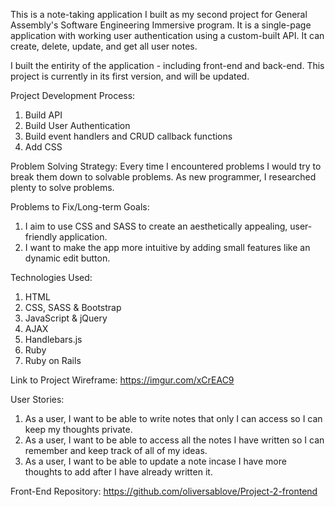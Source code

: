 
This is a note-taking application I built as my second project for General Assembly's Software Engineering Immersive program. It is a single-page application with working user authentication using a custom-built API. It can create, delete, update, and get all user notes.

I built the entirity of the application - including front-end and back-end.
This project is currently in its first version, and will be updated.

Project Development Process:
1. Build API
2. Build User Authentication
3. Build event handlers and CRUD callback functions
4. Add CSS

Problem Solving Strategy:
Every time I encountered problems I would try to break them down to solvable problems. As new programmer, I researched plenty to solve problems.

Problems to Fix/Long-term Goals:
1. I aim to use CSS and SASS to create an aesthetically appealing, user-friendly application.
2. I want to make the app more intuitive by adding small features like an dynamic edit button.

Technologies Used:
1. HTML
2. CSS, SASS & Bootstrap
3. JavaScript & jQuery
4. AJAX
5. Handlebars.js
6. Ruby
7. Ruby on Rails

Link to Project Wireframe:
https://imgur.com/xCrEAC9

User Stories:
1. As a user, I want to be able to write notes that only I can access so I can keep my thoughts private.
2. As a user, I want to be able to access all the notes I have written so I can remember and keep track of all of my ideas.
3. As a user, I want to be able to update a note incase I have more thoughts to add after I have already written it.

Front-End Repository:
https://github.com/oliversablove/Project-2-frontend
